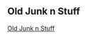 ## Old Junk n Stuff

[Old Junk n Stuff](https://github.com/afedoriouk/oldjunknstuff/blob/skeleton/assets/Old%20Junk%20n%20Stuff%20wireframe.png)
